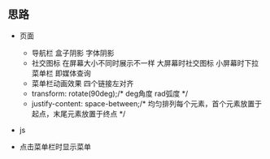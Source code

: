 ## 思路
- 页面
   - 导航栏 盒子阴影 字体阴影
   - 社交图标 在屏幕大小不同时展示不一样 大屏幕时社交图标 小屏幕时下拉菜单栏 即媒体查询
   - 菜单栏动画效果 四个链接左对齐
   - transform: rotate(90deg);/* deg角度 rad弧度 */
   - justify-content: space-between;/* 均匀排列每个元素，首个元素放置于起点，末尾元素放置于终点 */ 

- js
- 点击菜单栏时显示菜单
  